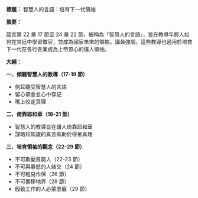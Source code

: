 **標題：** 智慧人的言語：培育下一代領袖

**摘要：**

箴言第 22 章 17 節至 24 章 22 節，被稱為「智慧人的言語」，旨在教導年輕人如何在宮廷中學習做官，並成為國家未來的領袖。講員強調，這些教導也適用於培育下一代在各行各業成為上帝忠心的僕人領袖。

**大綱：**

**一、傾聽智慧人的教導（17-19 節）**
* 側耳聽受智慧人的言語
* 留心領會並心中存記
* 嘴上咬定真理

**二、倚靠耶和華（19-21 節）**
* 智慧人的教導旨在讓人倚靠耶和華
* 謀略和知識的真言有助於得著真理

**三、培育領袖的觀念（22-29 節）**
* 不可欺壓貧窮人（22-23 節）
* 不可與暴怒的人結交（24 節）
* 不可輕易作保（26 節）
* 不可挪移地界（28 節）
* 殷勤工作的人必蒙恩寵（29 節）